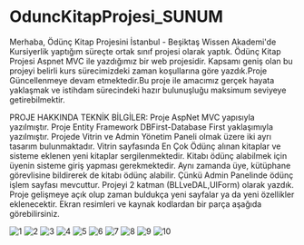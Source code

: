 # OduncKitapProjesi_SUNUM

Merhaba, Ödünç Kitap Projesini İstanbul - Beşiktaş Wissen Akademi'de Kursiyerlik yaptığım süreçte ortak sınıf projesi olarak yaptık. Ödünç Kitap Projesi Aspnet MVC ile yazdığımız bir web projesidir. Kapsamı geniş olan bu projeyi belirli kurs sürecimizdeki zaman koşullarına göre yazdık.Proje Güncellenmeye devam etmektedir.Bu proje ile amacımız gerçek hayata yaklaşmak ve istihdam sürecindeki hazır bulunuşluğu maksimum seviyeye getirebilmektir.


PROJE HAKKINDA TEKNİK BİLGİLER:
Proje AspNet MVC yapısıyla yazılmıştır. Proje Entity Framework DBFirst-Database First yaklaşımıyla yazılmıştır. Projede Vitrin ve Admin Yönetim Paneli olmak üzere iki ayrı tasarım bulunmaktadır. Vitrin sayfasında En Çok Ödünç alınan kitaplar ve sisteme eklenen yeni kitaplar sergilenmektedir. Kitabı ödünç alabilmek için üyenin sisteme giriş yapması gerekmektedir. Aynı zamanda üye, kütüphane görevlisine bildirerek de kitabı ödünç alabilir. Çünkü Admin Panelinde ödünç işlem sayfası mevcuttur. Projeyi 2 katman (BLLveDAL,UIForm) olarak yazdık. Proje gelişmeye açık olup zaman buldukça yeni sayfalar ya da yeni özellikler eklenecektir. Ekran resimleri ve kaynak kodlardan bir parça aşağıda görebilirsiniz.

![1](https://user-images.githubusercontent.com/120444709/212544396-8241005d-684e-4ce6-8eac-a8143a2279bd.png)
![2](https://user-images.githubusercontent.com/120444709/212544407-10618d82-94c3-4543-b7a4-a9ea387afbd3.png)
![3](https://user-images.githubusercontent.com/120444709/212544411-1f5627d8-1c89-4a41-ac81-393abc447df1.png)
![4](https://user-images.githubusercontent.com/120444709/212544417-a2fb17cc-3586-421f-a464-d0312a21154a.png)
![5](https://user-images.githubusercontent.com/120444709/212544423-8b879a7c-d35e-41f7-a284-47c1002a2a97.png)
![6](https://user-images.githubusercontent.com/120444709/212544428-67c02e3f-6b79-4017-83e9-abf501dac10b.png)
![7](https://user-images.githubusercontent.com/120444709/212544430-bc6c3548-a136-4bc3-9ef1-865e7184fbf5.png)
![8](https://user-images.githubusercontent.com/120444709/212544434-0a8ef348-3217-4682-b8f8-e1d373b661da.png)
![9](https://user-images.githubusercontent.com/120444709/212544436-6726105c-251a-4b55-8a44-830020ac3e9d.png)
![10](https://user-images.githubusercontent.com/120444709/212544437-69d77c48-1d81-480d-970f-7f5ee2741639.png)
